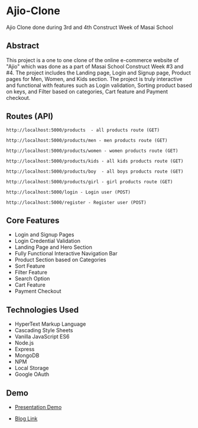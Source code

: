 # Ajio-Clone

Ajio Clone done during 3rd and 4th Construct Week of Masai School

## Abstract

This project is a one to one clone of the online e-commerce website of "Ajio" which was done as a part of Masai School Construct Week #3 and #4. The project includes the Landing page, Login and Signup page, Product pages for Men, Women, and Kids section. The project is truly interactive and functional with features such as Login validation, Sorting product based on keys, and Filter based on categories, Cart feature and Payment checkout.

## Routes (API)

```
http://localhost:5000/products  - all products route (GET)

http://localhost:5000/products/men - men products route (GET)

http://localhost:5000/products/women - women products route (GET)

http://localhost:5000/products/kids - all kids products route (GET)

http://localhost:5000/products/boy  - all boys products route (GET)

http://localhost:5000/products/girl - girl products route (GET)

http://localhost:5000/login - Login user (POST)

http://localhost:5000/register - Register user (POST)

```

## Core Features

- Login and Signup Pages
- Login Credential Validation
- Landing Page and Hero Section
- Fully Functional Interactive Navigation Bar
- Product Section based on Categories
- Sort Feature
- Filter Feature
- Search Option
- Cart Feature
- Payment Checkout

## Technologies Used

- HyperText Markup Language
- Cascading Style Sheets
- Vanilla JavaScript ES6
- Node.js
- Express
- MongoDB
- NPM
- Local Storage
- Google OAuth

## Demo

- [Presentation Demo](https://drive.google.com/file/d/1kCMjSOGAlhInP2M8voVntsld4iQtOrUE/view)

- [Blog Link](https://medium.com/@mswagh98/900df1151fea)
